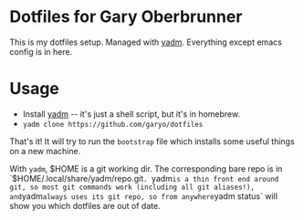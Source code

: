 # Dotfiles for Gary Oberbrunner #

This is my dotfiles setup. Managed with [yadm](yadm.io). Everything except emacs config is in here.

# Usage

* Install [yadm](yadm.io) -- it's just a shell script, but it's in homebrew.
* `yadm clone https://github.com/garyo/dotfiles`

That's it! It will try to run the `bootstrap` file which installs some useful things on a new machine.

With `yadm`, $HOME is a git working dir. The corresponding bare repo is in `$HOME/.local/share/yadm/repo.git`. `yadm` is a thin front end around git, so most git commands work (including all git aliases!), and `yadm` always uses its git repo, so from anywhere `yadm status` will show you which dotfiles are out of date.
